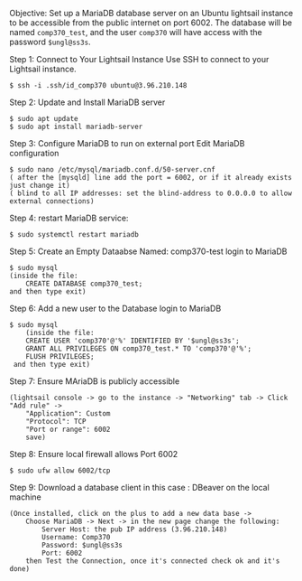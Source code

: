 Objective:
Set up a MariaDB database server on an Ubuntu lightsail instance to be accessible from the public internet on port 6002. 
The database will be named `comp370_test`, and the user `comp370` will have access with the password `$ungl@ss3s`.


Step 1:	Connect to Your Lightsail Instance
Use SSH to connect to your Lightsail instance.

	$ ssh -i .ssh/id_comp370 ubuntu@3.96.210.148

Step 2: Update and Install MariaDB server

	$ sudo apt update
	$ sudo apt install mariadb-server

Step 3: Configure MariaDB to run on external port
Edit MariaDB configuration

	$ sudo nano /etc/mysql/mariadb.conf.d/50-server.cnf
	( after the [mysqld] line add the port = 6002, or if it already exists just change it)
	( blind to all IP addresses: set the blind-address to 0.0.0.0 to allow external connections)

Step 4: restart MariaDB service:

	$ sudo systemctl restart mariadb

Step 5: Create an Empty Dataabse Named: comp370-test
login to MariaDB
		
	$ sudo mysql
	(inside the file: 
		CREATE DATABASE comp370_test;
	and then type exit)

Step 6: Add a new user to the Database
login to MariaDB

	$ sudo mysql
        (inside the file:
		CREATE USER 'comp370'@'%' IDENTIFIED BY '$ungl@ss3s';
		GRANT ALL PRIVILEGES ON comp370_test.* TO 'comp370'@'%';
		FLUSH PRIVILEGES;
	 and then type exit)

Step 7: Ensure MAriaDB is publicly accessible
	
	(lightsail console -> go to the instance -> "Networking" tab -> Click "Add rule" -> 
		"Application": Custom   	
		"Protocol": TCP
		"Port or range": 6002
		save)

Step 8: Ensure local firewall allows Port 6002
	
	$ sudo ufw allow 6002/tcp

Step 9: Download a database client in this case : DBeaver on the local machine

	(Once installed, click on the plus to add a new data base -> 
		Choose MariaDB -> Next -> in the new page change the following:
			Server Host: the pub IP address (3.96.210.148)
			Username: Comp370
			Password: $ungl@ss3s
			Port: 6002
		then Test the Connection, once it's connected check ok and it's done)
	







	

